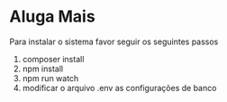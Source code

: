 # Aluga Mais

Para instalar o sistema favor seguir os seguintes passos


1) composer install
2) npm install
3) npm run watch
4) modificar o arquivo .env as configurações de banco

